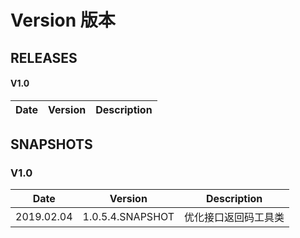 # Version 版本

## RELEASES

#### V1.0

| Date | Version | Description |
| --- | --- | --- |

## SNAPSHOTS

### V1.0

| Date | Version | Description |
| --- | --- | --- |
| 2019.02.04 | 1.0.5.4.SNAPSHOT | 优化接口返回码工具类 |

